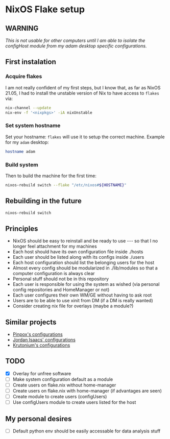 # NixOS Flake setup

## WARNING

*This is not usable for other computers until I am able to isolate the configHost module from my adam desktop specific configurations.*

## First instalation

### Acquire flakes

I am not really confident of my first steps, but I know that, as far as NixOS 21.05, I had to install the unstable version of Nix to have access to `flakes` via:

```sh
nix-channel --update
nix-env -f '<nixpkgs>' -iA nixUnstable
```

### Set system hostname

Set your hostname: `flakes` will use it to setup the correct machine. Example for my `adam` desktop:

```sh
hostname adam
```

### Build system

Then to build the machine for the first time:

```sh
nixos-rebuild switch --flake "/etc/nixos#${HOSTNAME}"
```

## Rebuilding in the future

```sh
nixos-rebuild switch
```

## Principles

- NixOS should be easy to reinstall and be ready to use --- so that I no longer feel attachment for my machines
- Each host should have its own configuration file inside ./hosts
- Each user should be listed along with its configs inside ./users
- Each host configuration should list the belonging users for the host
- Almost every config should be modularized in ./lib/modules so that a computer configuration is always clear
- Personal stuff should not be in this repository
- Each user is responsible for using the system as wished (via personal config repositories and HomeManager or not)
- Each user configures their own WM/GE without having to ask root
- Users are to be able to use xinit from DM (if a DM is really wanted)
- Consider creating nix file for overlays (maybe a module?)

## Similar projects

- [Pinpox's configurations](https://github.com/pinpox/nixos)
- [Jordan Isaacs' configurations](https://github.com/jordanisaacs/dotfiles)
- [Krutonium's configurations](https://github.com/Krutonium/My_Unified_NixOS_Config)

## TODO

- [X] Overlay for unfree software
- [ ] Make system configuration default as a module
- [ ] Create users on flake.nix without home-manager
- [ ] Create users on flake.nix with home-manager (if advantages are seen)
- [ ] Create module to create users (configUsers)
- [ ] Use configUsers module to create users listed for the host

## My personal desires
- [ ] Default python env should be easily accessable for data analysis stuff
